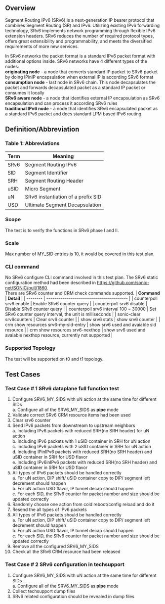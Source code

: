 ## Overview
Segment Routing IPv6 (SRv6) is a next-generation IP bearer protocol that combines Segment Routing (SR) and IPv6. 
Utilizing existing IPv6 forwarding technology, SRv6 implements network programming through flexible IPv6 extension 
headers. SRv6 reduces the number of required protocol types, offers great extensibility and programmability, 
and meets the diversified requirements of more new services.

In SRv6 networks the packet format is a standard IPv6 packet format with additional options inside. SRv6 networks have 4 different types of the nodes: <br>
__originating node__ - a node that converts standard IP packet to SRv6 packet by doing IPinIP encapsulation when external IP is according SRv6 format <br>
__consumption node__ - last node in SRv6 chain. This node decapsulates the packet and forwards decapsulated packet as a standard IP packet or consumes it locally <br>
__SRv6 aware node__ - a node that identifies external IP encapsulation as SRv6 encapsulation and can process it according SRv6 rules <br>
__traditional IPv6 node__ - a node that identifies SRv6 encapsulated packet as a standard IPv6 packet and does standard LPM based IPv6 routing <br>

## Definition/Abbreviation
### Table 1: Abbreviations

| ****Term**** | ****Meaning**** |
| -------- | ----------------------------------------- |
| SRv6 | Segment Routing IPv6  |
| SID  | Segment Identifier  |
| SRH  | Segment Routing Header  |
| uSID | Micro Segment |
| uN   | SRv6 instantiation of a prefix SID |
| USD | Ultimate Segment Decapsulation |


### Scope
The test is to verify the functions in SRv6 phase I and II.

### Scale
Max number of MY_SID entries is 10, it would be covered in this test plan.

### CLI command
No SRv6 configure CLI command involved in this test plan. The SRv6 static configuration method had been described in https://github.com/sonic-net/SONiC/pull/1860. <br>
There are SRv6 counter and CRM check commands supported.
| ****Command**** | ****Detail**** |
| -------- | ----------------------------------------- |
| counterpoll srv6 enable | Enable SRv6 counter query |
| counterpoll srv6 disable | Disable SRv6 counter query |
| counterpoll srv6 interval 100 ~ 30000 | Set SRv6 counter query interval, the unit is milliseconds |
| sonic-clear srv6counters | Clear srv6 counter |
| show srv6 stats | show srv6 counter |
| crm show resources srv6-my-sid-entry | show srv6 used and avaiable sid resource |
| crm show resources srv6-nexthop | show srv6 used and avaiable nexthop resource, currently not supported |

### Supported Topology
The test will be supported on t0 and t1 topology.

## Test Cases
### Test Case # 1 SRv6 dataplane full function test
1. Configure SRV6_MY_SIDS with uN action at the same time for different SIDs <br>
  a. Configure all of the SRV6_MY_SIDS as __pipe__ mode <br>
2. Validate correct SRv6 CRM resource items had been used
3. Clear srv6 counter <br>
4. Send IPv6 packets from downstream to upstream neighbors <br>
  a. Including IPv6 packets with reduced SRH(no SRH header) for uN action <br>
  b. Including IPv6 packets with 1 uSID container in SRH for uN action <br>
  c. Including IPv6 packets with 2 uSID container in SRH for uN action <br>
  d. Including IPinIPv6 packets with reduced SRH(no SRH header) and uSID container in SRH for USD flavor<br>
  e. Including IPv6inIPv6 packets with reduced SRH(no SRH header) and uSID container in SRH for USD flavor <br>
5. All types of IPv6 packets should be handled correctly <br>
  a. For uN action, DIP shift/ uSID container copy to DIP/ segment left decrement should happen <br>
  b. For uN action USD flavor, IP tunnel decap should happen <br>
  c. For each SID, the SRv6 counter for packet number and size should be updated correctly
6. Randomly choose one action from cold reboot/config reload and do it
7. Resend the all types of IPv6 packets
8. All types of IPv6 packets should be handled correctly <br>
  a. For uN action, DIP shift/ uSID container copy to DIP/ segment left decrement should happen <br>
  b. For uN action USD flavor, IP tunnel decap should happen <br>
  c. For each SID, the SRv6 counter for packet number and size should be updated correctly
9. Remove all the configured SRV6_MY_SIDS <br>
10. Check all the SRv6 CRM resource had been released <br>

### Test Case # 2 SRv6 configuration in techsupport
1. Configure SRV6_MY_SIDS with uN action at the same time for different SIDs <br>
  a. Configure all of the SRV6_MY_SIDS as __pipe__ mode <br>
2. Collect techsupport dump files
3. SRv6 related configuration should be revealed in dump files
